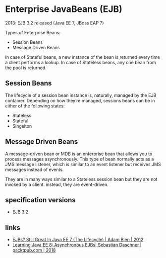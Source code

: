 # Enterprise JavaBeans (EJB)

2013: EJB 3.2 released (Java EE 7, JBoss EAP 7)

Types of Enterprise Beans:
* Session Beans
* Message Driven Beans

In case of Stateful beans, a new instance of the bean is returned every time a client performs a lookup. In case of Stateless beans, any one bean from the pool is returned.

## Session Beans

The lifecycle of a session bean instance is, naturally, managed by the EJB container. Depending on how they’re managed, sessions beans can be in either of the following states:
* Stateless
* Stateful
* Singelton

## Message Driven Beans

A message-driven bean or MDB is an enterprise bean that allows you to process messages asynchronously. This type of bean normally acts as a JMS message listener, which is similar to an event listener but receives JMS messages instead of events.

They are in many ways similar to a Stateless session bean but they are not invoked by a client. instead, they are event-driven.

## specification versions
* [EJB 3.2](https://download.oracle.com/otndocs/jcp/ejb-3_2-fr-spec/index.html)

## links
* [EJBs? Still Great In Java EE 7 (The Lifecycle) | Adam Bien | 2012](https://www.youtube.com/watch?v=2aZwW3ZVWRk)
* [Learning Java EE 8: Asynchronous EJBs| Sebastian Daschner | packtpub.com | 2018](https://www.youtube.com/watch?v=LksyRzlQwZk)
